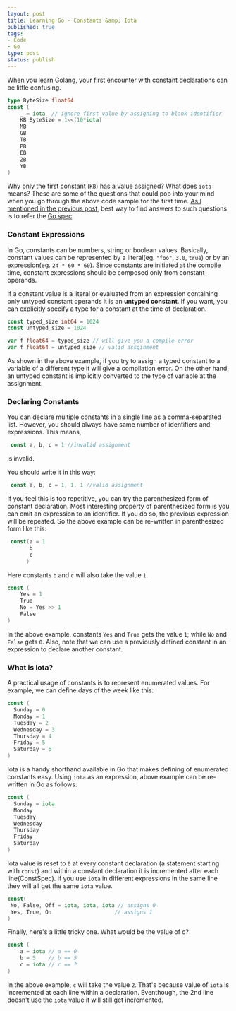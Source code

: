```yaml
--- 
layout: post
title: Learning Go - Constants &amp; Iota
published: true
tags: 
- Code 
- Go
type: post
status: publish
---
```


When you learn Golang, your first encounter with constant declarations can be little confusing.

```go
type ByteSize float64
const (
    _ = iota  // ignore first value by assigning to blank identifier
    KB ByteSize = 1<<(10*iota)
    MB
    GB
    TB
    PB
    EB
    ZB
    YB
)
```

Why only the first constant (`KB`) has a value assigned? What does `iota` means? These are some of the questions that could pop into your mind when you go through the above code sample for the first time. [As I mentioned in the previous post](http://laktek.com/2012/01/05/learning-go), best way to find answers to such questions is to refer the [Go spec](http://golang.org/doc/go_spec.html).

### Constant Expressions

In Go, constants can be numbers, string or boolean values. Basically, constant values can be represented by a literal(eg. `"foo"`, `3.0`, `true`) or by an expression(eg. `24 * 60 * 60`). Since constants are initiated at the compile time, constant expressions should be composed only from constant operands.

If a constant value is a literal or evaluated from an expression containing only untyped constant operands it is an **untyped constant**. If you want, you can explicitly specify a type for a constant at the time of declaration.

```go
const typed_size int64 = 1024
const untyped_size = 1024

var f float64 = typed_size // will give you a compile error
var f float64 = untyped_size // valid assginment
```

As shown in the above example, if you try to assign a typed constant to a variable of a different type it will give a compilation error. On the other hand, an untyped constant is implicitly converted to the type of variable at the assignment.

### Declaring Constants

You can declare multiple constants in a single line as a comma-separated list. However, you should always have same number of identifiers and expressions. This means,

```go
 const a, b, c = 1 //invalid assignment
```

is invalid. 

You should write it in this way: 

```go
 const a, b, c = 1, 1, 1 //valid assignment
```

If you feel this is too repetitive, you can try the parenthesized form of constant declaration. Most interesting property of parenthesized form is you can omit an expression to an identifier. If you do so, the previous expression will be repeated. So the above example can be re-written in parenthesized form like this:

```go
 const(a = 1
       b
       c
      )
```

Here constants `b` and `c` will also take the value `1`.

```go
const (
	Yes = 1
	True
	No = Yes >> 1
	False
)
```

In the above example, constants `Yes` and `True` gets the value `1`; while `No` and `False` gets `0`. Also, note that we can use a previously defined constant in an expression to declare another constant.

### What is Iota?

A practical usage of constants is to represent enumerated values. For example, we can define days of the week like this:

```go
const (
  Sunday = 0 
  Monday = 1
  Tuesday = 2
  Wednesday = 3
  Thursday = 4
  Friday = 5
  Saturday = 6
)
```

Iota is a handy shorthand available in Go that makes defining of enumerated constants easy. Using `iota` as an expression, above example can be re-written in Go as follows:

```go
const (
  Sunday = iota
  Monday
  Tuesday
  Wednesday
  Thursday
  Friday
  Saturday
)
```

Iota value is reset to `0` at every constant declaration (a statement starting with `const`) and within a constant declaration it is incremented after each line(ConstSpec). If you use `iota` in different expressions in the same line they will all get the same `iota` value.

```go
const(
 No, False, Off = iota, iota, iota // assigns 0
 Yes, True, On                    // assigns 1
)
```

Finally, here's a little tricky one. What would be the value of c?

```go
const (
	a = iota // a == 0
	b = 5    // b == 5
	c = iota // c == ?
)
```

In the above example, `c` will take the value `2`. That's because value of `iota` is incremented at each line within a declaration. Eventhough, the 2nd line doesn't use the `iota` value it will still get incremented.

